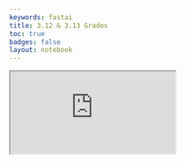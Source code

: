 ```yaml
---
keywords: fastai
title: 3.12 & 3.13 Grades
toc: true
badges: false
layout: notebook
---
```


<iframe src="https://docs.google.com/spreadsheets/d/e/2PACX-1vQh4pLOOREr_rSPi-1MUVxZELhmRGMctTYrUh-KUjz6hB04Rt-oBwM6qZfJIvZegvoyVdR5HYy2rqXP/pubhtml?gid=0&amp;single=true&amp;widget=true&amp;headers=false"></iframe>